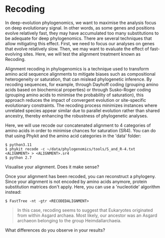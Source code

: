 Recoding
==============

In deep-evolution phylogenomics, we want to maximise the analysis focus on deep evolutionary
signal. In other words, as some genes and positions evolve relatively fast, they may have 
accumulated too many substitutions to be adequate for deep phylogenomics. There are several
techniques that allow mitigating this effect. First, we need to focus our analyses on genes
that evolve relatively slow. Then, we may want to evaluate the effect of fast-evolving sites.
Here, we will test the alignment treatment known as Recoding.

Alignment recoding in phylogenomics is a technique used to transform amino acid sequence 
alignments to mitigate biases such as compositional heterogeneity or saturation, that can 
mislead phylogenetic inference. By recoding sequences, for example, through Dayhoff coding 
(grouping amino acids based on biochemical properties) or through Susko-Roger coding (grouping
amino acids to minimise the probability of saturation), this approach reduces the impact of 
convergent evolution or site-specific evolutionary constraints. The recoding process minimizes 
instances where unrelated species appear similar due to parallel evolution rather than shared 
ancestry, thereby enhancing the robustness of phylogenetic analyses.

Here, we will use recode our concatenated alignment to 4 categories of amino acids in order
to minimise chances for saturation (SR4). You can do that using Phykit and the amino acid
categories in the 'data' folder:
~~~
$ python3.11
$ phykit recode -c ~/data/phylogenomics/tools/S_and_R-4.txt <ALIGNMENT> > <ALIGNMENT>.sr4
$ python 2.7
~~~

Visualise your alignment. Does it make sense?

Once your alignment has been recoded, you can reconstruct a phylogeny. Since your alignment
is not encoded by amino acids anymore, protein substitution matrices don't apply. Here, you
can use a 'nucleotide' algorithm instead:
~~~
$ FastTree -nt -gtr <RECODEDALIGNMENT>
~~~
> In this case, recoding seems to suggest that Eukaryotes originated from within Asgard archaea. Most likely, our ancestor was an Asgard archaeon belonging to the group Heimdallarchaeia. 

What differences do you observe in your results?
